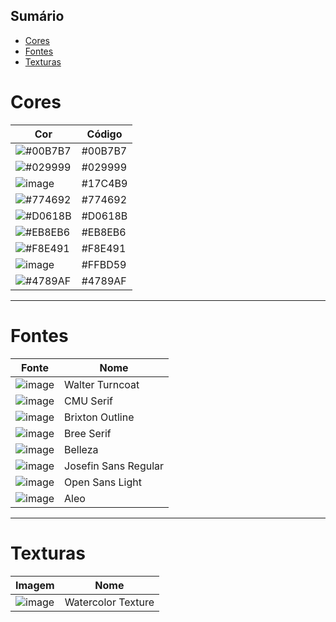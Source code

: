 ## Sumário
- [Cores](#cores)
- [Fontes](#fontes)
- [Texturas](#texturas)

# Cores

| Cor | Código |
|-----|--------|
| ![#00B7B7](https://user-images.githubusercontent.com/57373602/126238324-15d93b9d-2496-4bc8-9075-27c487f7e894.png) | #00B7B7 |
| ![#029999](https://user-images.githubusercontent.com/57373602/126238494-260f8a1d-23de-4f19-82f5-85c5b236903e.png) | #029999 |
| ![image](https://user-images.githubusercontent.com/57373602/126241504-157b959d-fd1e-42de-89f9-35a4994c8ad6.png) | #17C4B9 |
| ![#774692](https://user-images.githubusercontent.com/57373602/126238411-16ab142c-4175-4cd4-ada4-62c0da1529d4.png) | #774692 |
| ![#D0618B](https://user-images.githubusercontent.com/57373602/126238550-eb48f356-112a-410d-833b-ccd95f83d209.png) | #D0618B |
| ![#EB8EB6](https://user-images.githubusercontent.com/57373602/126240831-89f605dd-96f2-4a5b-a82c-5ac1670c055a.png) | #EB8EB6 |
| ![#F8E491](https://user-images.githubusercontent.com/57373602/126241303-c3b7a8d1-2dfb-4110-a762-ca7ff4f6a8e2.png) | #F8E491 |
| ![image](https://user-images.githubusercontent.com/57373602/126241593-6ca41683-e8bd-463b-8779-c3fc59cd4de3.png) | #FFBD59 |
| ![#4789AF](https://user-images.githubusercontent.com/57373602/126241394-9b9d6698-a5b0-4e0c-b819-a2883aa9dcc9.png) | #4789AF |

----
# Fontes


| Fonte | Nome |
|---|---|
| ![image](https://user-images.githubusercontent.com/57373602/126241867-0fb93d45-3476-4175-b0df-1647a6b4f183.png) | Walter Turncoat |
| ![image](https://user-images.githubusercontent.com/57373602/126242103-7c64a3ca-f045-4700-b1d8-a896829e6f2c.png) | CMU Serif |
| ![image](https://user-images.githubusercontent.com/57373602/126242266-a97b2164-0c0b-4f2d-90e0-bcaff6addfb0.png) | Brixton Outline |
|![image](https://user-images.githubusercontent.com/57373602/126242437-4c6ec356-6996-4d7e-8955-262782bbf36c.png) | Bree Serif |
|![image](https://user-images.githubusercontent.com/57373602/126242557-a9bb4b36-d3cc-4e6f-bd92-55d7f4474320.png)| Belleza |
| ![image](https://user-images.githubusercontent.com/57373602/126241978-9e161e7e-2e65-47d1-a787-4a3478172f68.png) | Josefin Sans Regular |
|![image](https://user-images.githubusercontent.com/57373602/126242675-ca9919f2-945c-4517-87e4-76c0cdbd8e72.png)| Open Sans Light |
|![image](https://user-images.githubusercontent.com/57373602/126242755-af468f3e-f53c-44a6-913b-2109d729d55a.png)| Aleo |

----
# Texturas


| Imagem | Nome |
|----|----|
| ![image](https://user-images.githubusercontent.com/57373602/126242925-193f0725-4584-44f0-9d83-f5a878407ea8.png) | Watercolor Texture |
